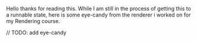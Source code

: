 Hello thanks for reading this. While I am still in the process of getting this
to a runnable state, here is some eye-candy from the renderer i worked on for my
Rendering course.

// TODO: add eye-candy
